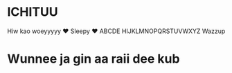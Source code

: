 # ICHITUU
Hiw kao woeyyyyy
♥ Sleepy ♥
ABCDE
HIJKLMNOPQRSTUVWXYZ
Wazzup
# Wunnee ja gin aa raii dee kub